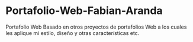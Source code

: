 # Portafolio-Web-Fabian-Aranda
Portafolio Web Basado en otros proyectos de portafolios Web a los cuales les aplique mi estilo, diseño y otras características  etc.
